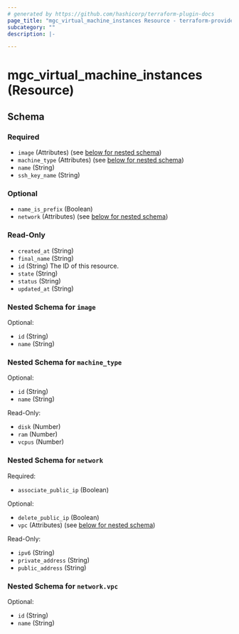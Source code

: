 ```yaml
---
# generated by https://github.com/hashicorp/terraform-plugin-docs
page_title: "mgc_virtual_machine_instances Resource - terraform-provider-mgc"
subcategory: ""
description: |-

---
```


# mgc_virtual_machine_instances (Resource)





<!-- schema generated by tfplugindocs -->
## Schema

### Required

- `image` (Attributes) (see [below for nested schema](#nestedatt--image))
- `machine_type` (Attributes) (see [below for nested schema](#nestedatt--machine_type))
- `name` (String)
- `ssh_key_name` (String)

### Optional

- `name_is_prefix` (Boolean)
- `network` (Attributes) (see [below for nested schema](#nestedatt--network))

### Read-Only

- `created_at` (String)
- `final_name` (String)
- `id` (String) The ID of this resource.
- `state` (String)
- `status` (String)
- `updated_at` (String)

<a id="nestedatt--image"></a>
### Nested Schema for `image`

Optional:

- `id` (String)
- `name` (String)


<a id="nestedatt--machine_type"></a>
### Nested Schema for `machine_type`

Optional:

- `id` (String)
- `name` (String)

Read-Only:

- `disk` (Number)
- `ram` (Number)
- `vcpus` (Number)


<a id="nestedatt--network"></a>
### Nested Schema for `network`

Required:

- `associate_public_ip` (Boolean)

Optional:

- `delete_public_ip` (Boolean)
- `vpc` (Attributes) (see [below for nested schema](#nestedatt--network--vpc))

Read-Only:

- `ipv6` (String)
- `private_address` (String)
- `public_address` (String)

<a id="nestedatt--network--vpc"></a>
### Nested Schema for `network.vpc`

Optional:

- `id` (String)
- `name` (String)
